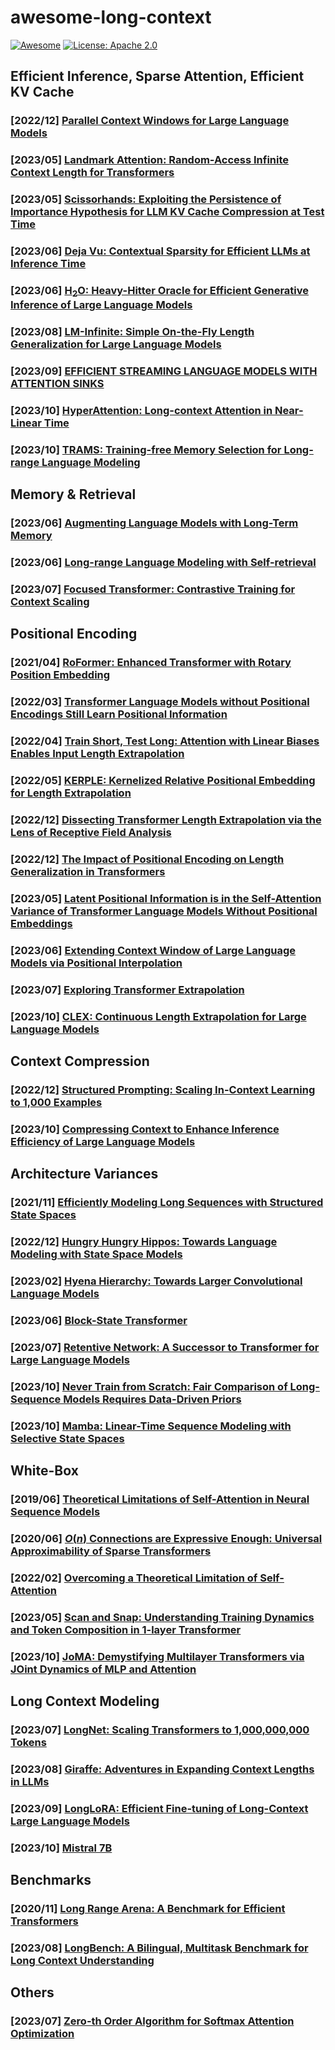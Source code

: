 # awesome-long-context

[![Awesome](https://cdn.rawgit.com/sindresorhus/awesome/d7305f38d29fed78fa85652e3a63e154dd8e8829/media/badge.svg)](https://github.com/zetian1025/awesome-long-context) [![License: Apache 2.0](https://img.shields.io/badge/License-Apache_2.0-blue.svg)](https://opensource.org/licenses/Apache-2.0)

## Efficient Inference, Sparse Attention, Efficient KV Cache
### [2022/12] [Parallel Context Windows for Large Language Models](https://aclanthology.org/2023.acl-long.352.pdf)

### [2023/05] [Landmark Attention: Random-Access Infinite Context Length for Transformers](https://arxiv.org/pdf/2305.16300.pdf)

### [2023/05] [Scissorhands: Exploiting the Persistence of Importance Hypothesis for LLM KV Cache Compression at Test Time](https://arxiv.org/pdf/2305.17118.pdf)

### [2023/06] [Deja Vu: Contextual Sparsity for Efficient LLMs at Inference Time](https://openreview.net/pdf?id=wIPIhHd00i)

### [2023/06] [H$_2$O: Heavy-Hitter Oracle for Efficient Generative Inference of Large Language Models](https://arxiv.org/pdf/2306.14048.pdf)

### [2023/08] [LM-Infinite: Simple On-the-Fly Length Generalization for Large Language Models](https://arxiv.org/pdf/2308.16137.pdf)

### [2023/09] [EFFICIENT STREAMING LANGUAGE MODELS WITH ATTENTION SINKS](https://arxiv.org/pdf/2309.17453.pdf)

### [2023/10] [HyperAttention: Long-context Attention in Near-Linear Time](https://arxiv.org/pdf/2310.05869.pdf)

### [2023/10] [TRAMS: Training-free Memory Selection for Long-range Language Modeling](https://arxiv.org/pdf/2310.15494.pdf)

## Memory & Retrieval
### [2023/06] [Augmenting Language Models with Long-Term Memory](https://arxiv.org/pdf/2306.07174.pdf)

### [2023/06] [Long-range Language Modeling with Self-retrieval](https://arxiv.org/pdf/2306.13421.pdf)

### [2023/07] [Focused Transformer: Contrastive Training for Context Scaling](https://arxiv.org/pdf/2307.03170.pdf)

## Positional Encoding
### [2021/04] [RoFormer: Enhanced Transformer with Rotary Position Embedding](https://arxiv.org/pdf/2104.09864.pdf)

### [2022/03] [Transformer Language Models without Positional Encodings Still Learn Positional Information](https://aclanthology.org/2022.findings-emnlp.99.pdf)

### [2022/04] [Train Short, Test Long: Attention with Linear Biases Enables Input Length Extrapolation](https://openreview.net/forum?id=R8sQPpGCv0)

### [2022/05] [KERPLE: Kernelized Relative Positional Embedding for Length Extrapolation](http://arxiv.org/pdf/2205.09921.pdf)

### [2022/12] [Dissecting Transformer Length Extrapolation via the Lens of Receptive Field Analysis](https://arxiv.org/pdf/2212.10356.pdf)

### [2022/12] [The Impact of Positional Encoding on Length Generalization in Transformers](https://arxiv.org/pdf/2212.06713.pdf)

### [2023/05] [Latent Positional Information is in the Self-Attention Variance of Transformer Language Models Without Positional Embeddings](https://arxiv.org/pdf/2305.13571.pdf)

### [2023/06] [Extending Context Window of Large Language Models via Positional Interpolation](https://arxiv.org/pdf/2306.15595.pdf)

### [2023/07] [Exploring Transformer Extrapolation](https://arxiv.org/pdf/2307.10156.pdf)

### [2023/10] [CLEX: Continuous Length Extrapolation for Large Language Models](https://arxiv.org/pdf/2310.16450.pdf)


## Context Compression
### [2022/12] [Structured Prompting: Scaling In-Context Learning to 1,000 Examples](https://arxiv.org/pdf/2212.06713.pdf)

### [2023/10] [Compressing Context to Enhance Inference Efficiency of Large Language Models](https://arxiv.org/pdf/2310.06201.pdf)

## Architecture Variances
### [2021/11] [Efficiently Modeling Long Sequences with Structured State Spaces](https://arxiv.org/pdf/2111.00396.pdf)

### [2022/12] [Hungry Hungry Hippos: Towards Language Modeling with State Space Models](https://arxiv.org/pdf/2212.14052.pdf)

### [2023/02] [Hyena Hierarchy: Towards Larger Convolutional Language Models](https://arxiv.org/pdf/2302.10866.pdf)

### [2023/06] [Block-State Transformer](https://arxiv.org/pdf/2306.09539.pdf)

### [2023/07] [Retentive Network: A Successor to Transformer for Large Language Models](https://arxiv.org/pdf/2307.08621.pdf)

### [2023/10] [Never Train from Scratch: Fair Comparison of Long-Sequence Models Requires Data-Driven Priors](https://openreview.net/forum?id=PdaPky8MUn)

### [2023/10] [Mamba: Linear-Time Sequence Modeling with Selective State Spaces](https://openreview.net/forum?id=AL1fq05o7H)

## White-Box
### [2019/06] [Theoretical Limitations of Self-Attention in Neural Sequence Models](https://aclanthology.org/2020.tacl-1.11.pdf)

### [2020/06] [$O(n)$ Connections are Expressive Enough: Universal Approximability of Sparse Transformers](https://arxiv.org/pdf/2006.04862.pdf)

### [2022/02] [Overcoming a Theoretical Limitation of Self-Attention](https://aclanthology.org/2022.acl-long.527.pdf)

### [2023/05] [Scan and Snap: Understanding Training Dynamics and Token Composition in 1-layer Transformer](https://arxiv.org/pdf/2305.16380.pdf)

### [2023/10] [JoMA: Demystifying Multilayer Transformers via JOint Dynamics of MLP and Attention](https://arxiv.org/pdf/2310.00535.pdf)

## Long Context Modeling
### [2023/07] [LongNet: Scaling Transformers to 1,000,000,000 Tokens](https://arxiv.org/pdf/2307.02486.pdf)

### [2023/08] [Giraffe: Adventures in Expanding Context Lengths in LLMs](https://arxiv.org/pdf/2308.10882.pdf)

### [2023/09] [LongLoRA: Efficient Fine-tuning of Long-Context Large Language Models](https://arxiv.org/pdf/2309.12307.pdf)

### [2023/10] [Mistral 7B](https://arxiv.org/pdf/2310.06825.pdf)

## Benchmarks
### [2020/11] [Long Range Arena: A Benchmark for Efficient Transformers](https://arxiv.org/pdf/2011.04006.pdf)

### [2023/08] [LongBench: A Bilingual, Multitask Benchmark for Long Context Understanding](https://arxiv.org/pdf/2308.14508.pdf)

## Others
### [2023/07] [Zero-th Order Algorithm for Softmax Attention Optimization](https://arxiv.org/pdf/2307.08352.pdf)
